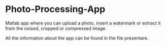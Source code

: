 # Photo-Processing-App
Matlab app where you can upload a photo, insert a watermark or extract it from the noised, cropped or compressed image.

All the information about the app can be found in the file prezentare.
